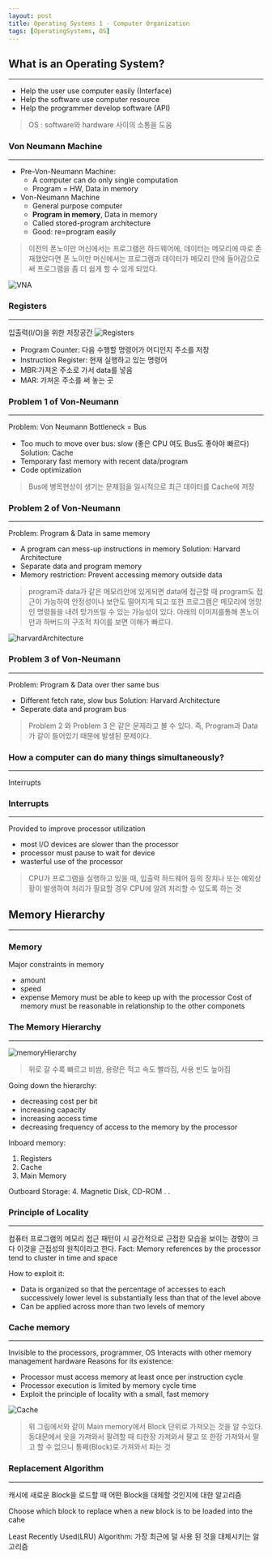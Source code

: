 ```yaml
---
layout: post
title: Operating Systems 1 - Computer Organization
tags: [OperatingSystems, OS]
---
```

## What is an Operating System?
***
- Help the user use computer easily (Interface)
- Help the software use computer resource
- Help the programmer develop software (API)

> OS : software와 hardware 사이의 소통을 도움

### Von Neumann Machine
***
- Pre-Von-Neumann Machine: 
	- A computer can do only single computation
	- Program = HW, Data in memory
- Von-Neumann Machine
	- General purpose computer
	- **Program in memory**, Data in memory
	- Called stored-program architecture
	- Good: re=program easily

> 이전의 폰노이만 머신에서는 프로그램은 하드웨어에, 데이터는 메모리에 따로 존재했었다면 폰 노이만 머신에서는 프로그램과 데이터가 메모리 안에 들어감으로써 프로그램을 좀 더 쉽게 할 수 있게 되었다.

![VNA](/assets/post_img/VNA.png "Von Neumann Architecture")

### Registers
***
입출력(I/O)을 위한 저장공간
![Registers](/assets/post_img/Registers.png "Registers")

- Program Counter: 다음 수행할 명령어가 어디인지 주소를 저장
- Instruction Register: 현재 실행하고 있는 명령어
- MBR:가져온 주소로 가서 data를 넣음
- MAR: 가져온 주소를 써 놓는 곳

### Problem 1 of Von-Neumann
***
Problem: Von Neumann Bottleneck = Bus
- Too much to move over bus: slow (좋은 CPU 여도 Bus도 좋아야 빠르다)
Solution: Cache
- Temporary fast memory with recent data/program
- Code optimization

> Bus에 병목현상이 생기는 문제점을 일시적으로 최근 데이터를 Cache에 저장

### Problem 2 of Von-Neumann
***
Problem: Program & Data in same memory
- A program can mess-up instructions in memory
Solution: Harvard Architecture
- Separate data and program memory
- Memory restriction: Prevent accessing memory outside data

> program과 data가 같은 메모리안에 있게되면 data에 접근할 때 program도 접근이 가능하여 안정성이나 보안도 떨어지게 되고 또한 프로그램은 메모리에 엉망인 명령들을 내려 망가뜨릴 수 있는 가능성이 있다. 아래의 이미지를통해 폰노이만과 하버드의 구조적 차이를 보면 이해가 빠르다.

![harvardArchitecture](/assets/post_img/harvardA.png)

### Problem 3 of Von-Neumann
***
Problem: Program & Data over ther same bus
- Different fetch rate, slow bus
Solution: Harvard Architecture
- Seperate data and program bus

> Problem 2 와 Problem 3 은 같은 문제라고 볼 수 있다. 즉, Program과 Data가 같이 들어있기 때문에 발생된 문제이다.

### How a computer can do many things simultaneously?
***
Interrupts

### Interrupts
***
Provided to improve processor utilization
- most I/O devices are slower than the processor
- processor must pause to wait for device
- wasterful use of the processor

> CPU가 프로그램을 실행하고 있을 때, 입출력 하드웨어 등의 장치나 또는 예외상황이 발생하여 처리가 필요할 경우 CPU에 알려 처리할 수 있도록 하는 것

## Memory Hierarchy
***
### Memory
Major constraints in memory
- amount
- speed
- expense
Memory must be able to keep up with the processor
Cost of memory must be reasonable in relationship to the other componets

### The Memory Hierarchy
***
![memoryHierarchy](/assets/post_img/memoryHierarchy.png)

> 위로 갈 수록 빠르고 비쌈, 용량은 적고 속도 빨라짐, 사용 빈도 높아짐

Going down the hierarchy:
- decreasing cost per bit
- increasing capacity
- increasing access time
- decreasing frequency of access to the memory by the processor

Inboard memory:
1. Registers
2. Cache
3. Main Memory

Outboard Storage:
4. Magnetic Disk, CD-ROM . .

### Principle of Locality
***
컴퓨터 프로그램의 메모리 접근 패턴이 시 공간적으로 근접한 모습을 보이는 경향이 크다 이것을 근접성의 원칙이라고 한다.
Fact: Memory references by the processor tend to cluster in time and space

How to exploit it:
- Data is organized so that the percentage of accesses to each successively lower level is substantially less than that of the level above
- Can be applied across more than two levels of memory

### Cache memory
***
Invisible to the processors, programmer, OS
Interacts with other memory management hardware
Reasons for its existence:
- Processor must access memory at least once per instruction cycle
- Processor execution is limited by memory cycle time
- Exploit the principle of locality with a small, fast memory

![Cache](/assets/post_img/CacheOrganization.png)

> 위 그림에서와 같이 Main memory에서 Block 단위로 가져오는 것을 알 수있다.
동대문에서 옷을 가져와서 팔려할 때 티한장 가져와서 팔고 또 한장 가져와서 팔고 할 수 없으니 통째(Block)로 가져와서 파는 것

### Replacement Algorithm
***
캐시에 새로운 Block을 로드할 때 어떤 Block을 대체할 것인지에 대한 알고리즘

Choose which block to replace when a new block is to be loaded into the cahe

Least Recently Used(LRU) Algorithm: 가장 최근에 덜 사용 된 것을 대체시키는 알고리즘

